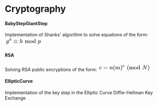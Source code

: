 # Cryptography
#### BabyStepGiantStep
Implementation of Shanks' algorithm to solve equations of the form: ![](https://github.com/at-vo/Cryptography/blob/main/BabyStepGiantStep/Screenshot%202021-05-02%20164152.jpg?raw=true) 
#### RSA
Solving RSA public encryptions of the form: ![](https://github.com/at-vo/Cryptography/blob/main/RSA/forREADME.jpg?raw=true)
#### EllipticCurve
Implementation of the key step in the Elliptic Curve Diffie-Hellman Key Exchange

